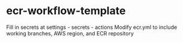 # ecr-workflow-template
Fill in secrets at settings - secrets - actions
Modify ecr.yml to include working branches, AWS region, and ECR repository